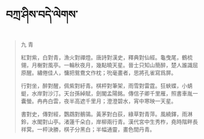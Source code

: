 # བཀྲ་ཤིས་བདེ་ལེགས་
> 九 青
> 
> 紅對紫，白對青，漁火對禪燈。唐詩對漢史，釋典對仙經。龜曳尾，鶴梳翎，月榭對風亭。一輪秋夜月，幾點曉天星。晉士只知山簡醉，楚人誰識屈原醒。繡倦佳人，慵把鴛鴦文作枕；吮毫畫者，思將孔雀寫爲屏。
> 
> 行對坐，醉對醒，佩紫對紆青。棋枰對筆架，雨雪對雷霆。狂蛺蝶，小蜻蜓，水岸對沙汀。天台孫綽賦，劍閣孟陽銘。傳信子卿千里雁，照書車胤一囊螢。冉冉白雲，夜半高遮千里月；澄澄碧水，宵中寒映一天星。
> 
> 書對史，傳對經，鸚鵡對鶺鴒。黃茅對白荻，綠草對青萍。風繞鐸，雨淋鈴，水閣對山亭。渚蓮千朵白，岸柳兩行青。漢代宮中生秀柞，堯時階畔長祥蓂。一枰決勝，棋子分黑白；半幅通靈，畫色間丹青。
>